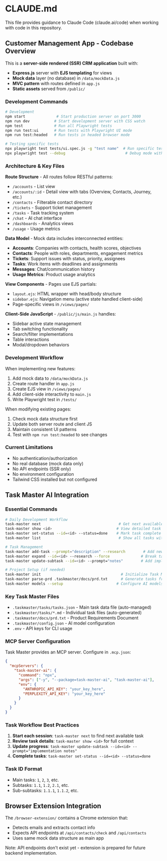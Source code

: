 # CLAUDE.md

This file provides guidance to Claude Code (claude.ai/code) when working with code in this repository.

## Customer Management App - Codebase Overview

This is a **server-side rendered (SSR) CRM application** built with:
- **Express.js** server with **EJS templating** for views
- **Mock data** layer (no database) in `/data/mockData.js`
- **MVC pattern** with routes defined in `app.js`
- **Static assets** served from `/public/`

### Development Commands

```bash
# Development
npm start              # Start production server on port 3000
npm run dev           # Start development server with CSS watch
npm test              # Run all Playwright tests
npm run test:ui       # Run tests with Playwright UI mode
npm run test:headed   # Run tests in headed browser mode

# Testing specific tests
npx playwright test tests/ui.spec.js -g "test name"  # Run specific test by name
npx playwright test --debug                           # Debug mode with inspector
```

### Architecture & Key Files

**Route Structure** - All routes follow RESTful patterns:
- `/accounts` - List view
- `/accounts/:id` - Detail view with tabs (Overview, Contacts, Journey, etc.)
- `/contacts` - Filterable contact directory
- `/tickets` - Support ticket management
- `/tasks` - Task tracking system
- `/chat` - AI chat interface
- `/dashboards` - Analytics views
- `/usage` - Usage metrics

**Data Model** - Mock data includes interconnected entities:
- **Accounts**: Companies with contacts, health scores, objectives
- **Contacts**: People with roles, departments, engagement metrics
- **Tickets**: Support issues with status, priority, assignees
- **Tasks**: Work items with deadlines and assignments
- **Messages**: Chat/communication history
- **Usage Metrics**: Product usage analytics

**View Components** - Pages use EJS partials:
- `layout.ejs`: HTML wrapper with head/body structure
- `sidebar.ejs`: Navigation menu (active state handled client-side)
- Page-specific views in `/views/pages/`

**Client-Side JavaScript** - `/public/js/main.js` handles:
- Sidebar active state management
- Tab switching functionality
- Search/filter implementations
- Table interactions
- Modal/dropdown behaviors

### Development Workflow

When implementing new features:
1. Add mock data to `/data/mockData.js`
2. Create route handler in `app.js`
3. Create EJS view in `/views/pages/`
4. Add client-side interactivity to `main.js`
5. Write Playwright test in `/tests/`

When modifying existing pages:
1. Check mock data structure first
2. Update both server route and client JS
3. Maintain consistent UI patterns
4. Test with `npm run test:headed` to see changes

### Current Limitations
- No authentication/authorization
- No real database (mock data only)
- No API endpoints (SSR only)
- No environment configuration
- Tailwind CSS installed but not configured

## Task Master AI Integration

### Essential Commands

```bash
# Daily Development Workflow
task-master next                                   # Get next available task to work on
task-master show <id>                             # View detailed task information
task-master set-status --id=<id> --status=done    # Mark task complete
task-master list                                   # Show all tasks with status

# Task Management
task-master add-task --prompt="description" --research        # Add new task with AI assistance
task-master expand --id=<id> --research --force              # Break task into subtasks
task-master update-subtask --id=<id> --prompt="notes"        # Add implementation notes to subtask

# Project Setup (if needed)
task-master init                                    # Initialize Task Master in current project
task-master parse-prd .taskmaster/docs/prd.txt      # Generate tasks from PRD document
task-master models --setup                        # Configure AI models interactively
```

### Key Task Master Files

- `.taskmaster/tasks/tasks.json` - Main task data file (auto-managed)
- `.taskmaster/tasks/*.md` - Individual task files (auto-generated)
- `.taskmaster/docs/prd.txt` - Product Requirements Document
- `.taskmaster/config.json` - AI model configuration
- `.env` - API keys for CLI usage

### MCP Server Configuration

Task Master provides an MCP server. Configure in `.mcp.json`:

```json
{
  "mcpServers": {
    "task-master-ai": {
      "command": "npx",
      "args": ["-y", "--package=task-master-ai", "task-master-ai"],
      "env": {
        "ANTHROPIC_API_KEY": "your_key_here",
        "PERPLEXITY_API_KEY": "your_key_here"
      }
    }
  }
}
```

### Task Workflow Best Practices

1. **Start each session**: `task-master next` to find next available task
2. **Review task details**: `task-master show <id>` for full context
3. **Update progress**: `task-master update-subtask --id=<id> --prompt="implementation notes"`
4. **Complete tasks**: `task-master set-status --id=<id> --status=done`

### Task ID Format
- Main tasks: `1`, `2`, `3`, etc.
- Subtasks: `1.1`, `1.2`, `2.1`, etc.
- Sub-subtasks: `1.1.1`, `1.1.2`, etc.

## Browser Extension Integration

The `/browser-extension/` contains a Chrome extension that:
- Detects emails and extracts contact info
- Expects API endpoints at `/api/contacts/check` and `/api/contacts`
- Uses same mock data structure as main app

Note: API endpoints don't exist yet - extension is prepared for future backend implementation.